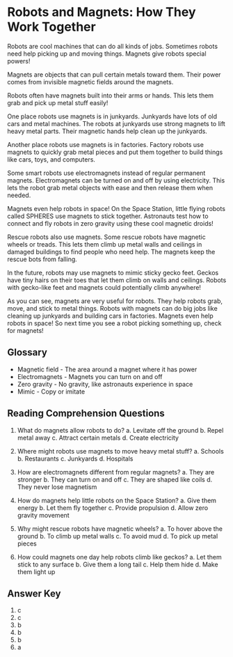# Robots and Magnets: How They Work Together

Robots are cool machines that can do all kinds of jobs. Sometimes robots need help picking up and moving things. Magnets give robots special powers!

Magnets are objects that can pull certain metals toward them. Their power comes from invisible magnetic fields around the magnets.

Robots often have magnets built into their arms or hands. This lets them grab and pick up metal stuff easily!

One place robots use magnets is in junkyards. Junkyards have lots of old cars and metal machines. The robots at junkyards use strong magnets to lift heavy metal parts. Their magnetic hands help clean up the junkyards.

Another place robots use magnets is in factories. Factory robots use magnets to quickly grab metal pieces and put them together to build things like cars, toys, and computers.

Some smart robots use electromagnets instead of regular permanent magnets. Electromagnets can be turned on and off by using electricity. This lets the robot grab metal objects with ease and then release them when needed.

Magnets even help robots in space! On the Space Station, little flying robots called SPHERES use magnets to stick together. Astronauts test how to connect and fly robots in zero gravity using these cool magnetic droids!

Rescue robots also use magnets. Some rescue robots have magnetic wheels or treads. This lets them climb up metal walls and ceilings in damaged buildings to find people who need help. The magnets keep the rescue bots from falling.

In the future, robots may use magnets to mimic sticky gecko feet. Geckos have tiny hairs on their toes that let them climb on walls and ceilings. Robots with gecko-like feet and magnets could potentially climb anywhere!

As you can see, magnets are very useful for robots. They help robots grab, move, and stick to metal things. Robots with magnets can do big jobs like cleaning up junkyards and building cars in factories. Magnets even help robots in space! So next time you see a robot picking something up, check for magnets!

## Glossary

- Magnetic field - The area around a magnet where it has power
- Electromagnets - Magnets you can turn on and off
- Zero gravity - No gravity, like astronauts experience in space
- Mimic - Copy or imitate

## Reading Comprehension Questions

1. What do magnets allow robots to do?
   a. Levitate off the ground
   b. Repel metal away
   c. Attract certain metals
   d. Create electricity

2. Where might robots use magnets to move heavy metal stuff?
   a. Schools
   b. Restaurants
   c. Junkyards
   d. Hospitals

3. How are electromagnets different from regular magnets?
   a. They are stronger
   b. They can turn on and off
   c. They are shaped like coils
   d. They never lose magnetism

4. How do magnets help little robots on the Space Station?
   a. Give them energy
   b. Let them fly together
   c. Provide propulsion
   d. Allow zero gravity movement

5. Why might rescue robots have magnetic wheels?
   a. To hover above the ground
   b. To climb up metal walls
   c. To avoid mud
   d. To pick up metal pieces

6. How could magnets one day help robots climb like geckos?
   a. Let them stick to any surface
   b. Give them a long tail
   c. Help them hide
   d. Make them light up

## Answer Key

1. c
2. c
3. b
4. b
5. b
6. a
